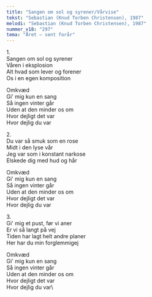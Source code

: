 ```yaml
---
title: "Sangen om sol og syrener/Vårvise"
tekst: "Sebastian (Knud Torben Christensen), 1987"
melodi: "Sebastian (Knud Torben Christensen), 1987"
nummer_v18: "297"
tema: "Året – sent forår"
---
```


1\.\
Sangen om sol og syrener\
Våren i eksplosion\
Alt hvad som lever og forener\
Os i en egen komposition

Omkvæd\
Gi' mig kun en sang\
Så ingen vinter går\
Uden at den minder os om\
Hvor dejligt det var\
Hvor dejlig du var

2\.\
Du var så smuk som en rose\
Midt i den lyse vår\
Jeg var som i konstant narkose\
Elskede dig med hud og hår

Omkvæd\
Gi' mig kun en sang\
Så ingen vinter går\
Uden at den minder os om\
Hvor dejligt det var\
Hvor dejlig du var

3\.\
Gi' mig et pust, før vi aner\
Er vi så langt på vej\
Tiden har lagt helt andre planer\
Her har du min forglemmigej

Omkvæd\
Gi' mig kun en sang\
Så ingen vinter går\
Uden at den minder os om\
Hvor dejligt det var\
Hvor dejlig du var\
